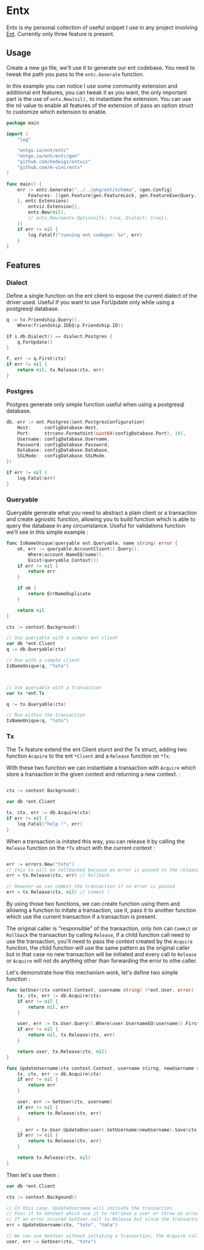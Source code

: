 # Entx

Entx is my personal collection of useful snippet I use in any project involving [Ent](https://entgo.io/). Currently only three feature is present.

## Usage

Create a new go file, we'll use it to generate our ent codebase. You need to tweak the path you pass to the `entc.Generate` function.

In this example you can notice I use some community extension and additional ent features, you can tweak it as you want, the only important part is the use of `entx.New(nil),` to instantiate the extension. You can use the nil value to enable all features of the extension of pass an option struct to customize which extension to enable.

```go
package main

import (
	"log"

	"entgo.io/ent/entc"
	"entgo.io/ent/entc/gen"
	"github.com/hedwigz/entviz"
	"github.com/m-vinc/entx"
)

func main() {
	err := entc.Generate("../../pkg/ent/schema", &gen.Config{
		Features: []gen.Feature{gen.FeatureLock, gen.FeatureExecQuery, gen.FeatureUpsert},
	}, entc.Extensions(
        entviz.Extension{},
        entx.New(nil),
        // entx.New(&entx.Options{Tx: true, Dialect: true}),
    ))
	if err != nil {
		log.Fatalf("running ent codegen: %v", err)
	}
}

```

## Features

### Dialect

Define a single function on the ent client to expose the current dialect of the driver used. Useful if you want to use ForUpdate only while using a postgresql database.

```go
q := tx.Friendship.Query().
	Where(friendship.IDEQ(p.Friendship.ID))

if s.db.Dialect() == dialect.Postgres {
	q.ForUpdate()
}

f, err := q.First(ctx)
if err != nil {
	return nil, tx.Release(ctx, err)
}
```

### Postgres

Postgres generate only simple function useful when using a postgresql database.

```go
db, err := ent.Postgres(&ent.PostgresConfiguration{
    Host:     configDatabase.Host,
    Port:     strconv.FormatUint(uint64(configDatabase.Port), 10),
    Username: configDatabase.Username,
    Password: configDatabase.Password,
    Database: configDatabase.Database,
    SSLMode:  configDatabase.SSLMode,
})

if err != nil {
    log.Fatal(err)
}
```

### Queryable

Queryable generate what you need to abstract a plain client or a transaction and create agnostic function, allowing you to build function which is able to query the database in any circumstance. Useful for validations function we'll see in this simple example :

```go
func IsNameUnique(queryable ent.Queryable, name string) error {
	ok, err := queryable.AccountClient().Query().
        Where(account.NameEQ(name)).
        Exist(queryable.Context())
	if err != nil {
		return err
	}

	if ok {
		return ErrNameDuplicate
	}

	return nil
}

ctx := context.Background()

// Use queryable with a simple ent client
var db *ent.Client
q := db.Queryable(ctx)

// Run with a simple client
IsNameUnique(q, "toto")



// Use queryable with a transaction
var tx *ent.Tx

q := tx.Queryable(ctx)

// Run within the transaction
IsNameUnique(q, "toto")
```

### Tx

The Tx feature extend the ent Client sturct and the Tx struct, adding two function `Acquire` to the ent `*Client` and a `Release` function on `*Tx`.

With these two function we can instantiate a transaction with `Acquire` which store a transaction in the given context and returning a new context. :

```go

ctx := context.Background()

var db *ent.Client

tx, ctx, err := db.Acquire(ctx)
if err != nil {
    log.Fatal("help !", err)
}
```

When a transaction is initated this way, you can release it by calling the `Release` function on the `*Tx` struct with the current context :

```go

err := errors.New("toto")
// this tx will be rollbacked because an error is passed to the release function
err = tx.Release(ctx, err) // Rollback

// However we can commit the transaction if no error is passed
err = tx.Release(ctx, nil) // Commit !
```

By using those two functions, we can create function using them and allowing a function to initate a transaction, use it, pass it to another function which use the current transaction if a transaction is present.

The original caller is "responsible" of the transaction, only him can `Commit` or `Rollback` the transaction by calling `Release`, if a child function call need to use the transaction, you'll need to pass the context created by the `Acquire` function, the child function will use the same pattern as the original caller but in that case no new transaction will be initiated and every call to `Release` or `Acquire` will not do anything other than forwarding the error to othe caller.

Let's demonstrate how this mechanism work, let's define two simple function :

```go
func GetUser(ctx context.Context, username string) (*ent.User, error) {
    tx, ctx, err := db.Acquire(ctx)
    if err != nil {
        return nil, err
    }

    user, err := tx.User.Query().Where(user.UsernameEQ(username)).First(ctx)
    if err != nil {
        return nil, tx.Release(ctx, err)
    }

    return user, tx.Release(ctx, nil)
}

func UpdateUsername(ctx context.Context, username stirng, newUsername string) error {
    tx, ctx, err := db.Acquire(ctx)
    if err != nil {
        return err
    }

    user, err := GetUser(ctx, username)
    if err != nil {
        return tx.Release(ctx, err)
    }

    _, err = tx.User.UpdateOne(user).SetUsername(newUsername).Save(ctx)
    if err != nil {
        return tx.Release(ctx, err)
    }

    return tx.Release(ctx, nil)
}
```

Then let's use them :

```go
var db *ent.Client

ctx := context.Backgound()

// In this case, UpdateUsername will initiate the transaction
// Pass it to GetUser which use it to retrieve a user or throw an error if not exist
// If an error occured GetUser call tx.Release but since the transaction is not owned by GetUser the error is forward to UpdateUsername and the tx.Release call is performed by UpdateUsername rollbacking the transaction or commiting it.
err = UpdateUsername(ctx, "toto", "tata")

// We can use GetUser without initating a transaction, the Acquire call will do it for you.
user, err := GetUser(ctx, "toto")

```
